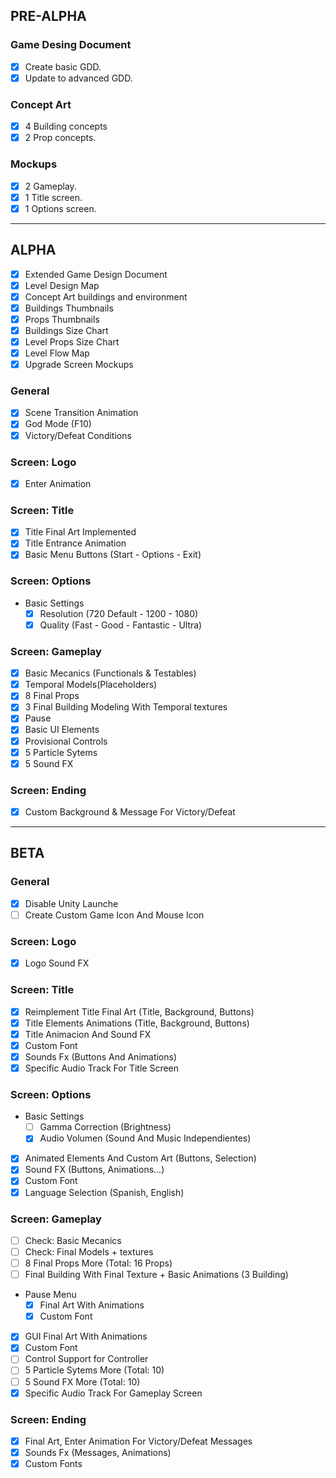 ## PRE-ALPHA
### Game Desing Document
- [x] Create basic GDD.
- [x] Update to advanced GDD.

### Concept Art
- [x] 4 Building concepts
- [x] 2 Prop concepts.

### Mockups
- [x] 2 Gameplay.
- [x] 1 Title screen.
- [x] 1 Options screen.
___
## ALPHA
- [X] Extended Game Design Document
- [X] Level Design Map
- [x] Concept Art buildings and environment
- [x] Buildings Thumbnails
- [X] Props Thumbnails
- [x] Buildings Size Chart
- [x] Level Props Size Chart
- [x] Level Flow Map
- [X] Upgrade Screen Mockups

### General
- [x] Scene Transition Animation
- [X] God Mode (F10)
- [x] Victory/Defeat Conditions

### Screen: Logo
- [X] Enter Animation

### Screen: Title
- [X] Title Final Art Implemented
- [X] Title Entrance Animation
- [x] Basic Menu Buttons (Start - Options - Exit)

### Screen: Options
- Basic Settings
  - [x] Resolution (720 Default - 1200 - 1080)
  - [x] Quality (Fast - Good - Fantastic - Ultra)
  
### Screen: Gameplay
- [X] Basic Mecanics (Functionals & Testables)
- [X] Temporal Models(Placeholders)
- [X] 8 Final Props
- [X] 3 Final Building Modeling With Temporal textures
- [x] Pause
- [X] Basic UI Elements
- [x] Provisional Controls
- [x] 5 Particle Sytems
- [x] 5 Sound FX

### Screen: Ending
- [X] Custom Background & Message For Victory/Defeat
___
## BETA
### General
- [X] Disable Unity Launche
- [ ] Create Custom Game Icon And Mouse Icon

### Screen: Logo
- [x] Logo Sound FX

### Screen: Title
- [X] Reimplement Title Final Art (Title, Background, Buttons)
- [X] Title Elements Animations (Title, Background, Buttons)
- [X] Title Animacion And Sound FX 
- [X] Custom Font
- [X] Sounds Fx (Buttons And Animations)
- [X] Specific Audio Track For Title Screen

### Screen: Options
- Basic Settings
  - [ ] Gamma Correction (Brightness)
  - [X] Audio Volumen (Sound And Music Independientes)
- [X]  Animated Elements And Custom Art (Buttons, Selection)
- [X] Sound FX (Buttons, Animations...)
- [X] Custom Font
- [X] Language Selection (Spanish, English)

### Screen: Gameplay
- [ ] Check: Basic Mecanics
- [ ] Check: Final Models + textures
- [ ] 8 Final Props More (Total: 16 Props)
- [ ] Final Building With Final Texture + Basic Animations (3 Building)
- Pause Menu
  - [X] Final Art With Animations
  - [X] Custom Font
- [X] GUI Final Art With Animations
- [X] Custom Font
- [ ] Control Support for Controller
- [ ] 5 Particle Sytems More (Total: 10)
- [ ] 5 Sound FX More (Total: 10)
- [X] Specific Audio Track For Gameplay Screen

### Screen: Ending
- [X] Final Art, Enter Animation For Victory/Defeat Messages
- [X] Sounds Fx (Messages, Animations)
- [X] Custom Fonts

